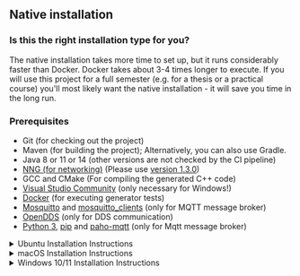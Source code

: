 <!-- (c) https://github.com/MontiCore/monticore -->
## Native installation

### Is this the right installation type for you?
The native installation takes more time to set up, but it runs considerably faster than Docker.
Docker takes about 3-4 times longer to execute.
If you will use this project for a full semester (e.g. for a thesis or a practical course)
you'll most likely want the native installation - it will save you time in the long run.

### Prerequisites
- Git (for checking out the project)
- Maven (for building the project); Alternatively, you can also use Gradle.
- Java 8 or 11 or 14 (other versions are not checked by the CI pipeline)
- [NNG (for networking)][nng] (Please use [version 1.3.0][nng-1.3])
- GCC and CMake (For compiling the generated C++ code)
- [Visual Studio Community][visualstudio] (only necessary for Windows!)
- [Docker][docker] (for executing generator tests)
- [Mosquitto][mosquitto] and [mosquitto_clients][mosquitto] (only for MQTT message broker)
- [OpenDDS][opendds] (only for DDS communication)
- [Python 3][python], [pip][pip] and [paho-mqtt][paho-mqtt] (only for Mqtt message broker)


<details>
<summary>Ubuntu Installation Instructions</summary>

On Ubuntu 20.04, you can use our script for installing everything except OpenDDS:
```
git clone <link to this Git repository> montithings
cd montithings
./installLinux.sh
```

</details>

<details>
<summary>macOS Installation Instructions</summary>

On macOS, you can also use our script for installing everything except OpenDDS.
It will also install Java, Maven, and Gradle using SDKMAN.
If you already have Java 8, 11, or 14 installed, you might want to remove these lines
of the script before executing it.
You will be asked several times for your password in the process.
If you do not already have the XCode developer tools, they will be also
installed; in this case there will be a popup from Apple right after starting the script.
```
git clone <link to this Git repository> montithings
cd montithings
./installMac.sh
```

</details>

<details>
<summary>Windows 10/11 Installation Instructions</summary>

On Windows, you can use our Powershell installer. 
In case you have never run Powershell scripts before, you first need to allow executing
scripts:
```
Set-ExecutionPolicy remotesigned
```
When prompted whether you really want to change the policy, please answer with `a`. 
You can reset the policy after running the installer using:
```
Set-ExecutionPolicy undefined
```

To install MontiThings, run the following:
```
git clone <link to this Git repository> montithings
cd montithings
.\installWindows.ps1
```

During the installation, you will be asked if you accept Microsoft's terms and conditions. 
Accepting their terms is required for the installer.

</details>


<!--
### Installation

```
git clone <link to this Git repository> montithings
cd montithings
mvn clean install -Dexec.skip
```

Now the project should start building. This can take a while (10-15 minutes are normal).

Once the project is built, you can look at the generated source code.
The `examples` folder contains some example applications.
Each of them should now contain a `target/generated-sources` subdirectory.
If you want, you can reformat the generated sources for better readability using the
`reformatCode.sh` script (requires clang-format). Within that directory you can find
the generated source. Within one of these folders, you can compile them by running
```
mkdir build; cd build
cmake -G Ninja ..; ninja
```
You should then be able to find the binaries in the `bin` folder. 
-->

[se-rwth]: http://www.se-rwth.de
[montiarc]: https://www.se-rwth.de/topics/Software-Architecture.php
[nng]: https://github.com/nanomsg/nng#quick-start
[nng-1.3]: https://github.com/nanomsg/nng/archive/v1.3.0.zip
[docker]: https://www.docker.com/products/docker-desktop
[visualstudio]: https://visualstudio.microsoft.com/vs/community/
[mosquitto]: https://mosquitto.org/download/
[opendds]: https://opendds.org/downloads.html
[elf]: https://en.wikipedia.org/wiki/Executable_and_Linkable_Format
[mach-o]: https://en.wikipedia.org/wiki/Mach-O
[portable-executable]: https://en.wikipedia.org/wiki/Portable_Executable
[password]: https://git.rwth-aachen.de/profile/password/edit
[clion]: https://www.jetbrains.com/clion
[azure-cli]: https://docs.microsoft.com/en-us/cli/azure/install-azure-cli
[terraform-cli]: https://www.terraform.io/downloads.html
[azure-terraform-docs]: https://docs.microsoft.com/en-us/azure/developer/terraform/create-linux-virtual-machine-with-infrastructure
[python]: https://www.python.org/
[pip]: https://pypi.org/project/pip/
[paho-mqtt]: https://pypi.org/project/paho-mqtt/